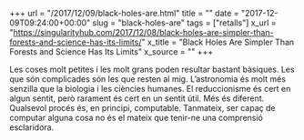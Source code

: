 +++
url = "/2017/12/09/black-holes-are.html"
title = ""
date = "2017-12-09T09:24:00+00:00"
slug = "black-holes-are"
tags = ["retalls"]
x_url = "https://singularityhub.com/2017/12/08/black-holes-are-simpler-than-forests-and-science-has-its-limits/"
x_title = "Black Holes Are Simpler Than Forests and Science Has Its Limits"
x_source = ""
+++


Les coses molt petites i les molt grans poden resultar bastant bàsiques. Les que són complicades són les que resten al mig. L’astronomia és molt més senzilla que la biologia i les ciències humanes. El reduccionisme és cert en algun sentit, però rarament és cert en un sentit útil. Més és diferent. Qualsevol procés és, en principi, computable. Tanmateix, ser capaç de computar alguna cosa no és el mateix que tenir-ne una comprensió esclaridora.
